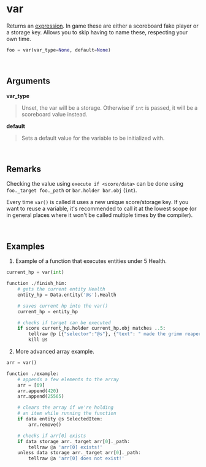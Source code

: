 # var

Returns an [expression](https://github.com/rx-modules/bolt-expressions). In game these are either a scoreboard fake player or a storage key. Allows you to skip having to name these, respecting your own time.

```py
foo = var(var_type=None, default=None)
```


&nbsp;


## Arguments

**var_type**
> Unset, the var will be a storage. Otherwise if `int` is passed, it will be a scoreboard value instead.

**default**
> Sets a default value for the variable to be initialized with.


&nbsp;


## Remarks

Checking the value using `execute if <score/data>` can be done using `foo._target foo._path` or `bar.holder bar.obj` (`int`).

Every time `var()` is called it uses a new unique score/storage key. If you want to reuse a variable, it's recommended to call it at the lowest scope (or in general places where it won't be called multiple times by the compiler).


&nbsp;


## Examples

1. Example of a function that executes entities under 5 Health.
```py
current_hp = var(int)

function ./finish_him:
    # gets the current entity Health
    entity_hp = Data.entity('@s').Health

    # saves current hp into the var()
    current_hp = entity_hp

    # checks if target can be executed
    if score current_hp.holder current_hp.obj matches ..5:
        tellraw @p [{"selector":"@s"}, {"text": " made the grimm reaper happy!"}]
        kill @s
```

2. More advanced array example.
```py
arr = var()

function ./example:
    # appends a few elements to the array
    arr = [69]
    arr.append(420)
    arr.append(25565)

    # clears the array if we're holding
    # an item while running the function
    if data entity @s SelectedItem:
        arr.remove()

    # checks if arr[0] exists
    if data storage arr._target arr[0]._path:
        tellraw @a 'arr[0] exists!'
    unless data storage arr._target arr[0]._path:
        tellraw @a 'arr[0] does not exist!'
```


